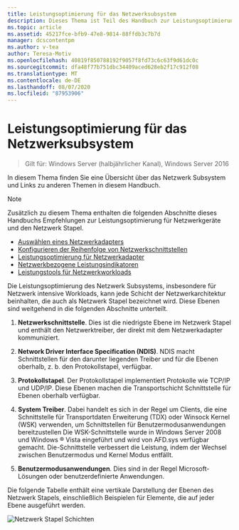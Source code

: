 ```yaml
---
title: Leistungsoptimierung für das Netzwerksubsystem
description: Dieses Thema ist Teil des Handbuch zur Leistungsoptimierung des Netzwerk Subsystems für Windows Server 2016.
ms.topic: article
ms.assetid: 45217fce-bfb9-47e8-9814-88ffdb3c7b7d
manager: dcscontentpm
ms.author: v-tea
author: Teresa-Motiv
ms.openlocfilehash: 40819f850788192f9057f8fd73c6c63f9d61dc0c
ms.sourcegitcommit: dfa48f77b751dbc34409aced628eb2f17c912f08
ms.translationtype: MT
ms.contentlocale: de-DE
ms.lasthandoff: 08/07/2020
ms.locfileid: "87953906"
---
```

# <a name="network-subsystem-performance-tuning"></a>Leistungsoptimierung für das Netzwerksubsystem

>Gilt für: Windows Server (halbjährlicher Kanal), Windows Server 2016

In diesem Thema finden Sie eine Übersicht über das Netzwerk Subsystem und Links zu anderen Themen in diesem Handbuch.

>[!NOTE]
>Zusätzlich zu diesem Thema enthalten die folgenden Abschnitte dieses Handbuchs Empfehlungen zur Leistungsoptimierung für Netzwerkgeräte und den Netzwerk Stapel.
> - [Auswählen eines Netzwerkadapters](net-sub-choose-nic.md)
> - [Konfigurieren der Reihenfolge von Netzwerkschnittstellen](net-sub-interface-metric.md)
> - [Leistungsoptimierung für Netzwerkadapter](net-sub-performance-tuning-nics.md)
> - [Netzwerkbezogene Leistungsindikatoren](net-sub-performance-counters.md)
> - [Leistungstools für Netzwerkworkloads](net-sub-performance-tools.md)

Die Leistungsoptimierung des Netzwerk Subsystems, insbesondere für Netzwerk intensive Workloads, kann jede Schicht der Netzwerkarchitektur beinhalten, die auch als Netzwerk Stapel bezeichnet wird. Diese Ebenen sind weitgehend in die folgenden Abschnitte unterteilt.

1. **Netzwerkschnittstelle**. Dies ist die niedrigste Ebene im Netzwerk Stapel und enthält den Netzwerktreiber, der direkt mit dem Netzwerkadapter kommuniziert.

2. **Network Driver Interface Specification (NDIS)**. NDIS macht Schnittstellen für den darunter liegenden Treiber und für die Ebenen oberhalb, z. b. den Protokollstapel, verfügbar.

3. **Protokollstapel**. Der Protokollstapel implementiert Protokolle wie TCP/IP und UDP/IP. Diese Ebenen machen die Transportschicht Schnittstelle für Ebenen oberhalb verfügbar.

4. **System Treiber**. Dabei handelt es sich in der Regel um Clients, die eine Schnittstelle für Transportdaten Erweiterung (TDX) oder Winsock Kernel (WSK) verwenden, um Schnittstellen für Benutzermodusanwendungen bereitzustellen Die WSK-Schnittstelle wurde in Windows Server 2008 und Windows &reg; Vista eingeführt und wird von AFD.sys verfügbar gemacht. Die-Schnittstelle verbessert die Leistung, indem der Wechsel zwischen Benutzermodus und Kernel Modus entfällt.

5. **Benutzermodusanwendungen**. Dies sind in der Regel Microsoft-Lösungen oder benutzerdefinierte Anwendungen.

Die folgende Tabelle enthält eine vertikale Darstellung der Ebenen des Netzwerk Stapels, einschließlich Beispielen für Elemente, die auf jeder Ebene ausgeführt werden.

![Netzwerk Stapel Schichten](../../media/Network-Subsystem/network-layers.jpg)


